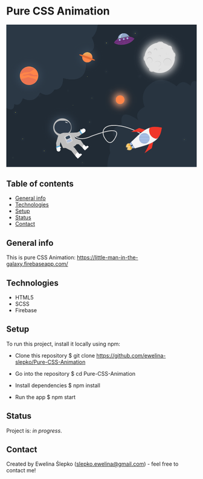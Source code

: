 # Pure CSS Animation
![screenshot](images/screenshot.png)

## Table of contents
* [General info](#general-info)
* [Technologies](#technologies)
* [Setup](#setup)
* [Status](#status)
* [Contact](#contact)

## General info
This is pure CSS Animation: https://little-man-in-the-galaxy.firebaseapp.com/

## Technologies
* HTML5
* SCSS
* Firebase

## Setup
To run this project, install it locally using npm:

* Clone this repository
$ git clone https://github.com/ewelina-slepko/Pure-CSS-Animation

* Go into the repository
$ cd Pure-CSS-Animation

* Install dependencies
$ npm install

* Run the app
$ npm start


## Status
Project is: _in progress_.

## Contact
Created by Ewelina Ślepko (slepko.ewelina@gmail.com) - feel free to contact me!

